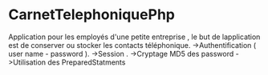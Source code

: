 # CarnetTelephoniquePhp
Application pour les employés d'une petite entreprise , le but de lapplication est de conserver ou stocker les contacts téléphonique.
->Authentification ( user name  - password ).
->Session .
->Cryptage MD5 des password 
->Utilisation des PreparedStatments 
